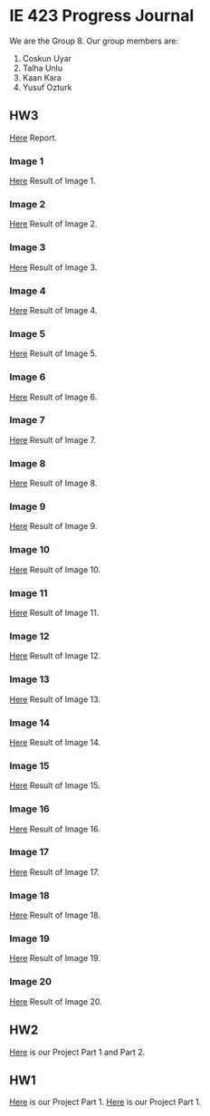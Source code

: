 # IE 423 Progress Journal

We are the Group 8. Our group members are:
1. Coskun Uyar
2. Talha Unlu
3. Kaan Kara
4. Yusuf Ozturk

## HW3
[Here](files/HW2part1part2.html) Report.
### Image 1
[Here](files/HW2part1part2.html) Result of Image 1.
### Image 2
[Here](files/HW2part1part2.html) Result of Image 2.
### Image 3
[Here](files/HW2part1part2.html) Result of Image 3.
### Image 4
[Here](files/HW2part1part2.html) Result of Image 4.
### Image 5
[Here](files/HW2part1part2.html) Result of Image 5.
### Image 6
[Here](files/HW2part1part2.html) Result of Image 6.
### Image 7
[Here](files/HW2part1part2.html) Result of Image 7.
### Image 8
[Here](files/HW2part1part2.html) Result of Image 8.
### Image 9
[Here](files/HW2part1part2.html) Result of Image 9.
### Image 10
[Here](files/HW2part1part2.html) Result of Image 10.
### Image 11
[Here](files/HW2part1part2.html) Result of Image 11.
### Image 12
[Here](files/HW2part1part2.html) Result of Image 12.
### Image 13
[Here](files/HW2part1part2.html) Result of Image 13.
### Image 14
[Here](files/HW2part1part2.html) Result of Image 14.
### Image 15
[Here](files/HW2part1part2.html) Result of Image 15.
### Image 16
[Here](files/HW2part1part2.html) Result of Image 16.
### Image 17
[Here](files/HW2part1part2.html) Result of Image 17.
### Image 18
[Here](files/HW2part1part2.html) Result of Image 18.
### Image 19
[Here](files/HW2part1part2.html) Result of Image 19.
### Image 20
[Here](files/HW2part1part2.html) Result of Image 20.

## HW2
[Here](files/HW2part1part2.html) is our Project Part 1 and Part 2.

## HW1
[Here](files/part1.html) is our Project Part 1.
[Here](files/part2.html) is our Project Part 1.
